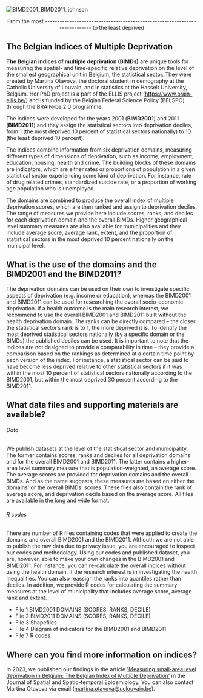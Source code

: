 
![BIMD2001_BIMD2011_johnson](https://github.com/bimd-project/bimd/assets/104343943/dd425df8-d7d1-45cb-a764-4d7d39ca0a0b)
                            <div align="center">
  From the most --------------------------------------------------------------------------- to the least deprived
</div>





## The Belgian Indices of Multiple Deprivation

**The Belgian indices of multiple deprivation (BIMDs)** are unique tools for measuring the spatial- and time-specific relative deprivation on the level of the smallest geographical unit in Belgium, the statistical sector. They were created by Martina Otavova, the doctoral student in demography at the Catholic University of Louvain, and in statistics at the Hasselt University, Belgium. Her PhD project is a part of the ELLIS project (https://www.brain-ellis.be/) and is funded by the Belgian Federal Science Policy (BELSPO) through the BRAIN-be 2.0 programme. 

The indices were developed for the years 2001 (**BIMD2001**) and 2011 (**BIMD2011**) and they assign the statistical sectors into deprivation deciles, from 1 (the most deprived 10 percent of statistical sectors nationally) to 10 (the least deprived 10 percent). 

The indices combine information from six deprivation domains, measuring different types of dimensions of deprivation, such as income, employment, education, housing, health and crime. The building blocks of these domains are indicators, which are either rates or proportions of population in a given statistical sector experiencing some kind of deprivation. For instance, rate of drug related crimes, standardized suicide rate, or a proportion of working age population who is unemployed.  

The domains are combined to produce the overall index of multiple deprivation scores, which are then ranked and assign to deprivation deciles. The range of measures we provide here include scores, ranks, and deciles for each deprivation domain and the overall BIMDs. Higher geographical level summary measures are also available for municipalities and they include average score, average rank, extent, and the proportion of statistical sectors in the most deprived 10 percent nationally on the municipal level. 

## What is the use of the domains and the BIMD2001 and the BIMD2011?
The deprivation domains can be used on their own to investigate specific aspects of deprivation (e.g. income or education), whereas the BIMD2001 and BIMD2011 can be used for researching the overall socio-economic deprivation. If a health outcome is the main research interest, we recommend to use the overall BIMD2001 and BIMD2011 built without the health deprivation domain. 
The ranks can be directly compared – the closer the statistical sector’s rank is to 1, the more deprived it is. To identify the most deprived statistical sectors nationally (by a specific domain or the BIMDs) the published deciles can be used. It is important to note that the indices are not designed to provide a comparability in time – they provide a comparison based on the rankings as determined at a certain time point by each version of the index. For instance, a statistical sector can be said to have become less deprived relative to other statistical sectors if it was within the most 10 percent of statistical sectors nationally according to the BIMD2001, but within the most deprived 30 percent according to the BIMD2011.  

## What data files and supporting materials are available? 
###### Data 
We publish datasets at the level of the statistical sector and municipality. The former contains scores, ranks and deciles for all deprivation domains and for the overall BIMD2001 and BIMD2011. The latter contains a higher-area level summary measure that is population-weighted, an average score. The average scores are provided for deprivation domains and the overall BIMDs. And as the name suggests, these measures are based on either the domains' or the overall BIMDs' scores. These files also contain the rank of average score, and deprivation decile based on the average score. All files are available in the long and wide format. 


###### R codes
There are number of R files containing codes that were applied to create the domains and overall BIMD2001 and the BIMD2011. Althouth we are not able to publish the raw data due to privacy issue, you are encouraged to inspect our codes and methodology. Using our codes and published dataset, you are, however, able to make your own changes in the BIMD2001 and BIMD2011. For instance, you can re-calculate the overall indices without using the health domain, if the research interest is in investigating the health inequalities. You can also reassign the ranks into quantiles rather than deciles. In addition, we provide R codes for calculating the summary measures at the level of municipality that includes average score, average rank and extent. 

- File 1 BIMD2001 DOMAINS (SCORES, RANKS, DECILE)
- File 2 BIMD2011 DOMAINS (SCORES, RANKS, DECILE)
- File 3 Shapefiles  
- File 4 Diagram of indicators for the BIMD2001 and BIMD2011
- File 7 R codes

## Where can you find more information on indices? 
In 2023, we published our findings in the article ['Measuring small-area level deprivation in Belgium: The Belgian Index of Multiple Deprivation'](https://doi.org/10.1016/j.sste.2023.100587) in the Journal of Spatial and Spatio-temporal Epidemiology. You can also contact Martina Otavova via email (martina.otavova@uclouvain.be).  
